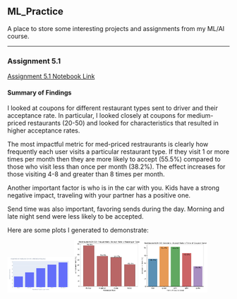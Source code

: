 ## ML_Practice

A place to store some interesting projects and assignments from my ML/AI course.

---
### Assignment 5.1
[Assignment 5.1 Notebook Link](Assignment%205.1/prompt.ipynb)

#### Summary of Findings
I looked at coupons for different restaurant types sent to driver and their acceptance rate. In particular, I looked closely at coupons for medium-priced restaurants (20-50) and looked for characteristics that resulted in higher acceptance rates.

The most impactful metric for med-priced restraurants is clearly how frequently each user visits a particular restaurant type. If they visit 1 or more times per month then they are more likely to accept (55.5%) compared to those who visit less than once per month (38.2%). The effect increases for those visiting 4-8 and greater than 8 times per month.

Another important factor is who is in the car with you. Kids have a strong negative impact, traveling with your partner has a positive one.

Send time was also important, favoring sends during the day. Morning and late night send were less likely to be accepted.

Here are some plots I generated to demonstrate:

<img src=Assignment%205.1/images/Rate%20x%20Freqency.png width="30%" height="30%"><img src=Assignment%205.1/images/Rate%20x%20Passenger.png width="30%" height="30%"><img src=Assignment%205.1/images/Rate%20x%20SendTime.png width="30%" height="30%">

